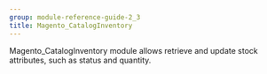 ```yaml
---
group: module-reference-guide-2_3
title: Magento_CatalogInventory
---
```


Magento_CatalogInventory module allows retrieve and update stock attributes, such as status and quantity.


